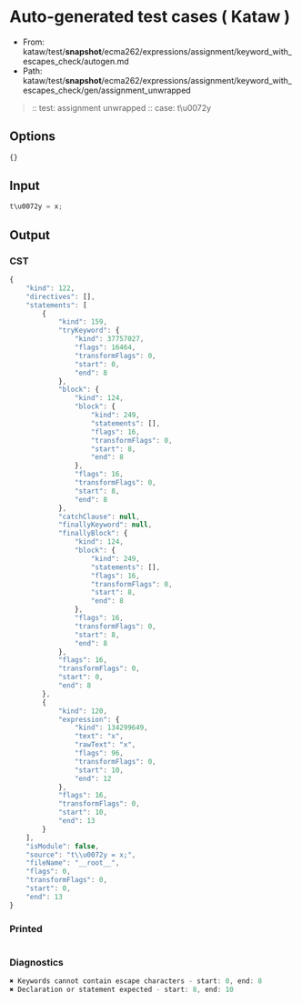 # Auto-generated test cases ( Kataw )
- From: kataw/test/__snapshot__/ecma262/expressions/assignment/keyword_with_escapes_check/autogen.md
- Path: kataw/test/__snapshot__/ecma262/expressions/assignment/keyword_with_escapes_check/gen/assignment_unwrapped
> :: test: assignment unwrapped
> :: case: t\u0072y
## Options

`````js
{}
`````
## Input

`````js
t\u0072y = x;
`````
## Output

### CST

```javascript
{
    "kind": 122,
    "directives": [],
    "statements": [
        {
            "kind": 159,
            "tryKeyword": {
                "kind": 37757027,
                "flags": 16464,
                "transformFlags": 0,
                "start": 0,
                "end": 8
            },
            "block": {
                "kind": 124,
                "block": {
                    "kind": 249,
                    "statements": [],
                    "flags": 16,
                    "transformFlags": 0,
                    "start": 8,
                    "end": 8
                },
                "flags": 16,
                "transformFlags": 0,
                "start": 8,
                "end": 8
            },
            "catchClause": null,
            "finallyKeyword": null,
            "finallyBlock": {
                "kind": 124,
                "block": {
                    "kind": 249,
                    "statements": [],
                    "flags": 16,
                    "transformFlags": 0,
                    "start": 8,
                    "end": 8
                },
                "flags": 16,
                "transformFlags": 0,
                "start": 8,
                "end": 8
            },
            "flags": 16,
            "transformFlags": 0,
            "start": 0,
            "end": 8
        },
        {
            "kind": 120,
            "expression": {
                "kind": 134299649,
                "text": "x",
                "rawText": "x",
                "flags": 96,
                "transformFlags": 0,
                "start": 10,
                "end": 12
            },
            "flags": 16,
            "transformFlags": 0,
            "start": 10,
            "end": 13
        }
    ],
    "isModule": false,
    "source": "t\\u0072y = x;",
    "fileName": "__root__",
    "flags": 0,
    "transformFlags": 0,
    "start": 0,
    "end": 13
}
```

### Printed

```javascript

```

### Diagnostics

```javascript
✖ Keywords cannot contain escape characters - start: 0, end: 8
✖ Declaration or statement expected - start: 8, end: 10

```

